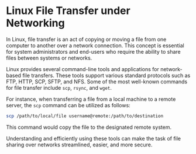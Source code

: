 # Linux File Transfer under Networking

In Linux, file transfer is an act of copying or moving a file from one computer to another over a network connection. This concept is essential for system administrators and end-users who require the ability to share files between systems or networks.

Linux provides several command-line tools and applications for network-based file transfers. These tools support various standard protocols such as FTP, HTTP, SCP, SFTP, and NFS. Some of the most well-known commands for file transfer include `scp`, `rsync`, and `wget`.

For instance, when transferring a file from a local machine to a remote server, the `scp` command can be utilized as follows:
```bash
scp /path/to/local/file username@remote:/path/to/destination
```
This command would copy the file to the designated remote system.

Understanding and efficiently using these tools can make the task of file sharing over networks streamlined, easier, and more secure.